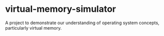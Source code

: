 # virtual-memory-simulator
A project to demonstrate our understanding of operating system concepts, particularly virtual memory.
